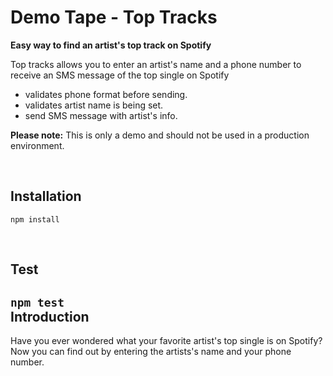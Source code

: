 Demo Tape - Top Tracks
======
**Easy way to find an artist's top track on Spotify**

Top tracks allows you to enter an artist's name and a phone number to receive an SMS message of the top single on Spotify

- validates phone format before sending.
- validates artist name is being set.
- send SMS message with artist's info.

**Please note:** This is only a demo and should not be used in a production environment.

<br>

Installation
------------

`npm install`

<br />

Test
------------
`npm test`
<br />
Introduction
------------
 Have you ever wondered what your favorite artist's top single is on Spotify?
 Now you can find out by entering the artists's name and your phone number.
